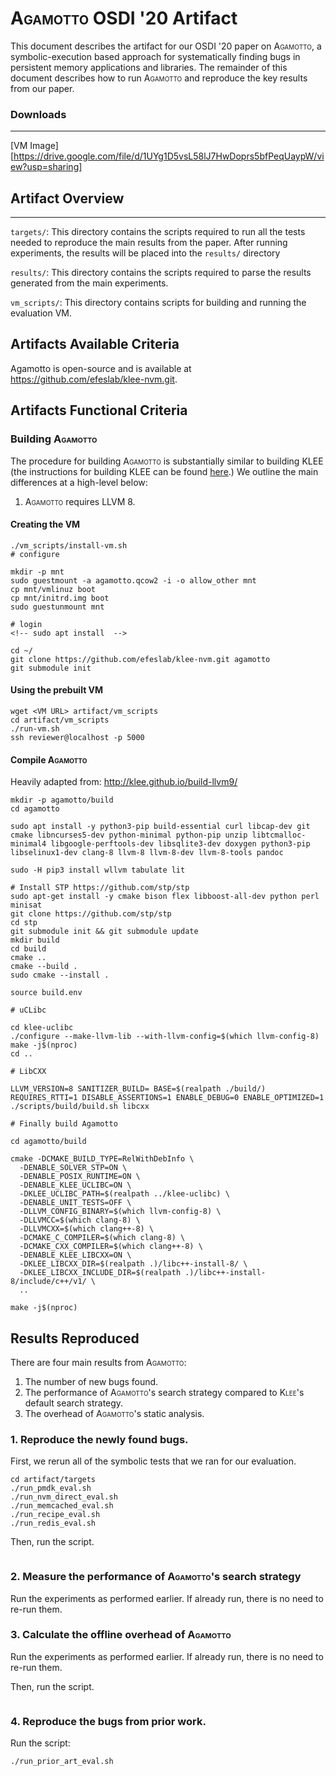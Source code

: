 # <span style="font-variant:small-caps;">Agamotto</span> OSDI '20 Artifact

This document describes the artifact for our OSDI '20 paper on <span style="font-variant:small-caps;">Agamotto</span>, a symbolic-execution based approach for systematically finding bugs in persistent memory applications and libraries. The remainder of this document describes how to run <span style="font-variant:small-caps;">Agamotto</span> and reproduce the key results from our paper.

### Downloads
---

[VM Image][https://drive.google.com/file/d/1UYg1D5vsL58lJ7HwDoprs5bfPeqUaypW/view?usp=sharing]

## Artifact Overview
---

`targets/`: This directory contains the scripts required to run all the tests needed to reproduce the main results from the paper.
After running experiments, the results will be placed into the `results/` directory

`results/`: This directory contains the scripts required to parse the results generated from the main experiments.

`vm_scripts/`: This directory contains scripts for building and running the evaluation VM.


## Artifacts Available Criteria

Agamotto is open-source and is available at https://github.com/efeslab/klee-nvm.git.

## Artifacts Functional Criteria

### Building <span style="font-variant:small-caps;">Agamotto</span>

The procedure for building <span style="font-variant:small-caps;">Agamotto</span> is substantially similar to building KLEE
(the instructions for building KLEE can be found [here][klee-build].) We outline
the main differences at a high-level below:
1. <span style="font-variant:small-caps;">Agamotto</span> requires LLVM 8.


#### Creating the VM

```
./vm_scripts/install-vm.sh
# configure 

mkdir -p mnt
sudo guestmount -a agamotto.qcow2 -i -o allow_other mnt
cp mnt/vmlinuz boot
cp mnt/initrd.img boot
sudo guestunmount mnt

# login
<!-- sudo apt install  -->

cd ~/
git clone https://github.com/efeslab/klee-nvm.git agamotto 
git submodule init
```

#### Using the prebuilt VM

```
wget <VM URL> artifact/vm_scripts
cd artifact/vm_scripts
./run-vm.sh
ssh reviewer@localhost -p 5000

```

#### Compile <span style="font-variant:small-caps;">Agamotto</span>

Heavily adapted from: http://klee.github.io/build-llvm9/

```
mkdir -p agamotto/build
cd agamotto

sudo apt install -y python3-pip build-essential curl libcap-dev git cmake libncurses5-dev python-minimal python-pip unzip libtcmalloc-minimal4 libgoogle-perftools-dev libsqlite3-dev doxygen python3-pip libselinux1-dev clang-8 llvm-8 llvm-8-dev llvm-8-tools pandoc

sudo -H pip3 install wllvm tabulate lit

# Install STP https://github.com/stp/stp
sudo apt-get install -y cmake bison flex libboost-all-dev python perl minisat
git clone https://github.com/stp/stp
cd stp
git submodule init && git submodule update
mkdir build
cd build
cmake ..
cmake --build .
sudo cmake --install .

source build.env

# uCLibc

cd klee-uclibc
./configure --make-llvm-lib --with-llvm-config=$(which llvm-config-8)
make -j$(nproc)
cd ..

# LibCXX

LLVM_VERSION=8 SANITIZER_BUILD= BASE=$(realpath ./build/) REQUIRES_RTTI=1 DISABLE_ASSERTIONS=1 ENABLE_DEBUG=0 ENABLE_OPTIMIZED=1 ./scripts/build/build.sh libcxx

# Finally build Agamotto

cd agamotto/build

cmake -DCMAKE_BUILD_TYPE=RelWithDebInfo \
  -DENABLE_SOLVER_STP=ON \
  -DENABLE_POSIX_RUNTIME=ON \
  -DENABLE_KLEE_UCLIBC=ON \
  -DKLEE_UCLIBC_PATH=$(realpath ../klee-uclibc) \
  -DENABLE_UNIT_TESTS=OFF \
  -DLLVM_CONFIG_BINARY=$(which llvm-config-8) \
  -DLLVMCC=$(which clang-8) \
  -DLLVMCXX=$(which clang++-8) \
  -DCMAKE_C_COMPILER=$(which clang-8) \
  -DCMAKE_CXX_COMPILER=$(which clang++-8) \
  -DENABLE_KLEE_LIBCXX=ON \
  -DKLEE_LIBCXX_DIR=$(realpath .)/libc++-install-8/ \
  -DKLEE_LIBCXX_INCLUDE_DIR=$(realpath .)/libc++-install-8/include/c++/v1/ \
  ..

make -j$(nproc)

```

## Results Reproduced

There are four main results from <span style="font-variant:small-caps;">Agamotto</span>:

1. The number of new bugs found.
2. The performance of <span style="font-variant:small-caps;">Agamotto</span>'s 
search strategy compared to <span style="font-variant:small-caps;">Klee</span>'s default search strategy.
3. The overhead of <span style="font-variant:small-caps;">Agamotto</span>'s static analysis.

### 1. Reproduce the newly found bugs.

First, we rerun all of the symbolic tests that we ran for our evaluation.

```
cd artifact/targets
./run_pmdk_eval.sh
./run_nvm_direct_eval.sh
./run_memcached_eval.sh
./run_recipe_eval.sh
./run_redis_eval.sh
```

Then, run the script.

```
```

### 2. Measure the performance of <span style="font-variant:small-caps;">Agamotto</span>'s search strategy

Run the experiments as performed earlier. If already run, there is no need to re-run them.

### 3. Calculate the offline overhead of <span style="font-variant:small-caps;">Agamotto</span>

Run the experiments as performed earlier. If already run, there is no need to re-run them.

Then, run the script.

```
```

### 4. Reproduce the bugs from prior work.

Run the script:
```
./run_prior_art_eval.sh
```

[//]: # (Links below)

[klee-build]: http://klee.github.io/releases/docs/v1.3.0/build-llvm34/

